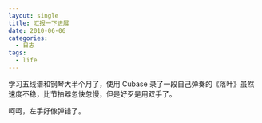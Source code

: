 ```yaml
---
layout: single
title: 汇报一下进展
date: 2010-06-06
categories:
  - 日志
tags:
  - life
---
```


学习五线谱和钢琴大半个月了，使用 Cubase 录了一段自己弹奏的《落叶》虽然速度不稳，比节拍器忽快忽慢，但是好歹是用双手了。

呵呵，左手好像弹错了。
